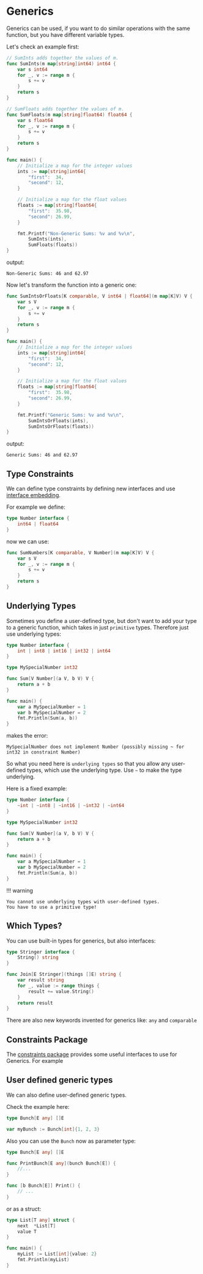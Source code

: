 # Generics

Generics can be used, if you want to do similar operations with the same function, but you have different variable types.

Let's check an example first:

```go linenums="1"
// SumInts adds together the values of m.
func SumInts(m map[string]int64) int64 {
    var s int64
    for _, v := range m {
        s += v
    }
    return s
}

// SumFloats adds together the values of m.
func SumFloats(m map[string]float64) float64 {
    var s float64
    for _, v := range m {
        s += v
    }
    return s
}

func main() {
    // Initialize a map for the integer values
    ints := map[string]int64{
        "first":  34,
        "second": 12,
    }

    // Initialize a map for the float values
    floats := map[string]float64{
        "first":  35.98,
        "second": 26.99,
    }

    fmt.Printf("Non-Generic Sums: %v and %v\n",
        SumInts(ints),
        SumFloats(floats))
}
```

output:

```
Non-Generic Sums: 46 and 62.97
```

Now let's transform the function into a generic one:

```go linenums="1"
func SumIntsOrFloats[K comparable, V int64 | float64](m map[K]V) V {
    var s V
    for _, v := range m {
        s += v
    }
    return s
}

func main() {
    // Initialize a map for the integer values
    ints := map[string]int64{
        "first":  34,
        "second": 12,
    }

    // Initialize a map for the float values
    floats := map[string]float64{
        "first":  35.98,
        "second": 26.99,
    }

    fmt.Printf("Generic Sums: %v and %v\n",
        SumIntsOrFloats(ints),
        SumIntsOrFloats(floats))
}
```

output:

```
Generic Sums: 46 and 62.97
```

## Type Constraints

We can define type constraints by defining new interfaces and use [interface embedding](./types_interfaces_methods.md#embedding-interfaces).

For example we define:

```go linenums="1"
type Number interface {
    int64 | float64
}
```

now we can use:

```go linenums="1"
func SumNumbers[K comparable, V Number](m map[K]V) V {
    var s V
    for _, v := range m {
        s += v
    }
    return s
}
```

## Underlying Types

Sometimes you define a user-defined type, but don't want to add your type to a generic function, which takes in just `primitive` types.
Therefore just use underlying types:

```go linenums="1"
type Number interface {
    int | int8 | int16 | int32 | int64
}

type MySpecialNumber int32

func Sum[V Number](a V, b V) V {
    return a + b
}

func main() {
    var a MySpecialNumber = 1
    var b MySpecialNumber = 2
    fmt.Println(Sum(a, b))
}
```

makes the error:

```
MySpecialNumber does not implement Number (possibly missing ~ for int32 in constraint Number)
```

So what you need here is `underlying types` so that you allow any user-defined types, which use the underlying type.
Use `~` to make the type underlying.

Here is a fixed example:

```go linenums="1"
type Number interface {
    ~int | ~int8 | ~int16 | ~int32 | ~int64
}

type MySpecialNumber int32

func Sum[V Number](a V, b V) V {
    return a + b
}

func main() {
    var a MySpecialNumber = 1
    var b MySpecialNumber = 2
    fmt.Println(Sum(a, b))
}
```

!!! warning

    You cannot use underlying types with user-defined types.
    You have to use a primitive type!

## Which Types?

You can use built-in types for generics, but also interfaces:

```go linenums="1"
type Stringer interface {
    String() string
}

func Join[E Stringer](things []E) string {
    var result string
    for _, value := range things {
        result += value.String()
    }
    return result
}
```

There are also new keywords invented for generics like: `any` and `comparable`

## Constraints Package

The [constraints package](https://pkg.go.dev/golang.org/x/exp/constraints) provides some useful interfaces to use for Generics.
For example

## User defined generic types

We can also define user-defined generic types.

Check the example here:

```go linenums="1"
type Bunch[E any] []E

var myBunch := Bunch[int]{1, 2, 3}
```

Also you can use the `Bunch` now as parameter type:

```go linenums="1"
type Bunch[E any] []E

func PrintBunch[E any](bunch Bunch[E]) {
    //...
}

func [b Bunch[E]] Print() {
    // ...
}
```

or as a struct:

```go linenums="1"
type List[T any] struct {
	next  *List[T]
	value T
}

func main() {
	myList := List[int]{value: 2}
	fmt.Println(myList)
}
```
